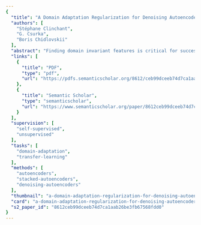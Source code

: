 ```yaml
---
{
  "title": "A Domain Adaptation Regularization for Denoising Autoencoders",
  "authors": [
    "Stéphane Clinchant",
    "G. Csurka",
    "Boris Chidlovskii"
  ],
  "abstract": "Finding domain invariant features is critical for successful domain adaptation and transfer learning. However, in the case of unsupervised adaptation, there is a significant risk of overfitting on source training data. Recently, a regularization for domain adaptation was proposed for deep models by (Ganin and Lempitsky, 2015). We build on their work by suggesting a more appropriate regularization for denoising autoencoders. Our model remains unsupervised and can be computed in a closed form. On standard text classification adaptation tasks, our approach yields the state of the art results, with an important reduction of the learning cost.",
  "links": [
    {
      "title": "PDF",
      "type": "pdf",
      "url": "https://pdfs.semanticscholar.org/8612/ceb99dceeb74d7ca1aab26be3fb67568fdd0.pdf"
    },
    {
      "title": "Semantic Scholar",
      "type": "semanticscholar",
      "url": "https://www.semanticscholar.org/paper/8612ceb99dceeb74d7ca1aab26be3fb67568fdd0"
    }
  ],
  "supervision": [
    "self-supervised",
    "unsupervised"
  ],
  "tasks": [
    "domain-adaptation",
    "transfer-learning"
  ],
  "methods": [
    "autoencoders",
    "stacked-autoencoders",
    "denoising-autoencoders"
  ],
  "thumbnail": "a-domain-adaptation-regularization-for-denoising-autoencoders-thumb.jpg",
  "card": "a-domain-adaptation-regularization-for-denoising-autoencoders-card.jpg",
  "s2_paper_id": "8612ceb99dceeb74d7ca1aab26be3fb67568fdd0"
}
---
```


